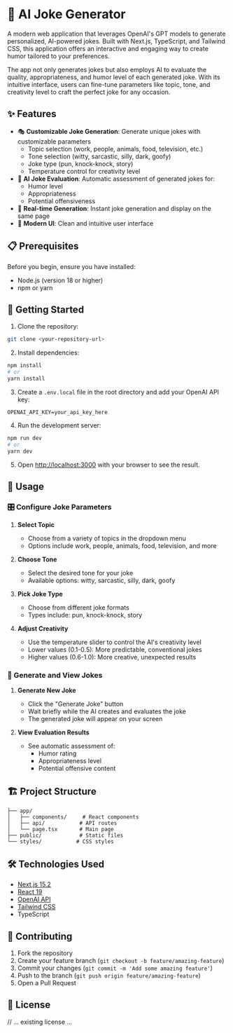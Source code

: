 # 🤖 AI Joke Generator

A modern web application that leverages OpenAI's GPT models to generate personalized, AI-powered jokes. Built with Next.js, TypeScript, and Tailwind CSS, this application offers an interactive and engaging way to create humor tailored to your preferences.

The app not only generates jokes but also employs AI to evaluate the quality, appropriateness, and humor level of each generated joke. With its intuitive interface, users can fine-tune parameters like topic, tone, and creativity level to craft the perfect joke for any occasion.

## ✨ Features

- 🎭 **Customizable Joke Generation**: Generate unique jokes with customizable parameters
  - Topic selection (work, people, animals, food, television, etc.)
  - Tone selection (witty, sarcastic, silly, dark, goofy)
  - Joke type (pun, knock-knock, story)
  - Temperature control for creativity level
- 🎯 **AI Joke Evaluation**: Automatic assessment of generated jokes for:
  - Humor level
  - Appropriateness
  - Potential offensiveness
- 💫 **Real-time Generation**: Instant joke generation and display on the same page
- 🎨 **Modern UI**: Clean and intuitive user interface

## 📋 Prerequisites

Before you begin, ensure you have installed:
- Node.js (version 18 or higher)
- npm or yarn

## 🚀 Getting Started

1. Clone the repository:
```bash
git clone <your-repository-url>
```

2. Install dependencies:
```bash
npm install
# or
yarn install
```

3. Create a `.env.local` file in the root directory and add your OpenAI API key:
```
OPENAI_API_KEY=your_api_key_here
```

4. Run the development server:
```bash
npm run dev
# or
yarn dev
```

5. Open [http://localhost:3000](http://localhost:3000) with your browser to see the result.

## 📖 Usage

### 🎛️ Configure Joke Parameters

1. **Select Topic**
   - Choose from a variety of topics in the dropdown menu
   - Options include work, people, animals, food, television, and more

2. **Choose Tone**
   - Select the desired tone for your joke
   - Available options: witty, sarcastic, silly, dark, goofy

3. **Pick Joke Type**
   - Choose from different joke formats
   - Types include: pun, knock-knock, story

4. **Adjust Creativity**
   - Use the temperature slider to control the AI's creativity level
   - Lower values (0.1-0.5): More predictable, conventional jokes
   - Higher values (0.6-1.0): More creative, unexpected results

### 🎯 Generate and View Jokes

1. **Generate New Joke**
   - Click the "Generate Joke" button
   - Wait briefly while the AI creates and evaluates the joke
   - The generated joke will appear on your screen

2. **View Evaluation Results**
   - See automatic assessment of:
     - Humor rating
     - Appropriateness level
     - Potential offensive content

## 🏗️ Project Structure

```
├── app/
│   ├── components/     # React components
│   ├── api/           # API routes
│   └── page.tsx       # Main page
├── public/            # Static files
└── styles/           # CSS styles
```

## 🛠️ Technologies Used

- [Next.js 15.2](https://nextjs.org/)
- [React 19](https://react.dev/)
- [OpenAI API](https://openai.com/api/)
- [Tailwind CSS](https://tailwindcss.com/)
- TypeScript

## 👥 Contributing

1. Fork the repository
2. Create your feature branch (`git checkout -b feature/amazing-feature`)
3. Commit your changes (`git commit -m 'Add some amazing feature'`)
4. Push to the branch (`git push origin feature/amazing-feature`)
5. Open a Pull Request

## 📄 License

// ... existing license ...

